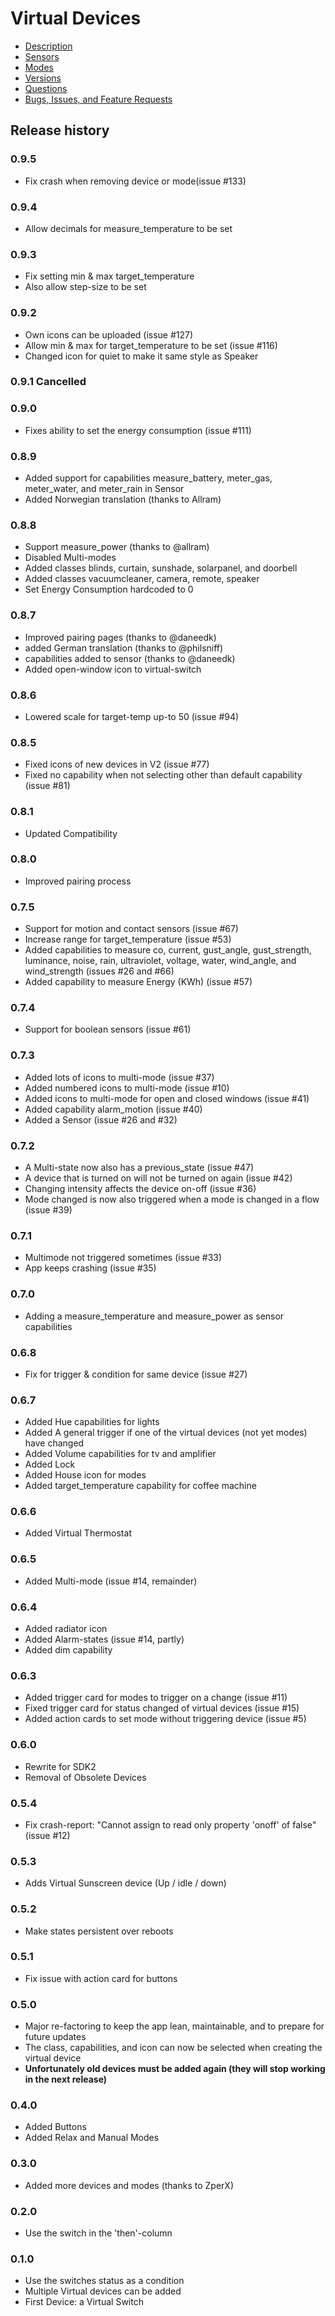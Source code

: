 # Virtual Devices

* [Description](index)
* [Sensors](sensor)
* [Modes](mode)
* [Versions](version)
* [Questions](https://community.athom.com/t/virtual-devices/1723)
* [Bugs, Issues, and Feature Requests](https://github.com/ArjanKranenburg/virtual-devices/issues)

## Release history

### 0.9.5
* Fix crash when removing device or mode(issue #133)

### 0.9.4
* Allow decimals for measure_temperature to be set

### 0.9.3
* Fix setting min & max target_temperature
* Also allow step-size to be set

### 0.9.2
* Own icons can be uploaded (issue #127)
* Allow min & max for target_temperature to be set (issue #116)
* Changed icon for quiet to make it same style as Speaker

### 0.9.1 Cancelled

### 0.9.0
* Fixes ability to set the energy consumption (issue #111)

### 0.8.9
* Added support for capabilities measure_battery, meter_gas, meter_water, and meter_rain in Sensor
* Added Norwegian translation (thanks to Allram)

### 0.8.8
* Support measure_power (thanks to @allram)
* Disabled Multi-modes
* Added classes blinds, curtain, sunshade, solarpanel, and doorbell
* Added classes vacuumcleaner, camera, remote, speaker
* Set Energy Consumption hardcoded to 0

### 0.8.7
* Improved pairing pages (thanks to @daneedk)
* added German translation (thanks to @philsniff)
* capabilities added to sensor (thanks to @daneedk)
* Added open-window icon to virtual-switch

### 0.8.6
* Lowered scale for target-temp up-to 50 (issue #94)

### 0.8.5
* Fixed icons of new devices in V2 (issue #77)
* Fixed no capability when not selecting other than default capability (issue #81)

### 0.8.1
* Updated Compatibility

### 0.8.0
* Improved pairing process

### 0.7.5
* Support for motion and contact sensors (issue #67)
* Increase range for target_temperature (issue #53)
* Added capabilities to measure co, current, gust_angle, gust_strength,
  luminance, noise, rain, ultraviolet, voltage, water, wind_angle, and
  wind_strength (issues #26 and #66)
* Added capability to measure Energy (KWh) (issue #57)

### 0.7.4
* Support for boolean sensors (issue #61)

### 0.7.3
* Added lots of icons to multi-mode (issue #37)
* Added numbered icons to multi-mode (issue #10)
* Added icons to multi-mode for open and closed windows (issue #41)
* Added capability alarm_motion (issue #40)
* Added a Sensor (issue #26 and #32)

### 0.7.2
* A Multi-state now also has a previous_state (issue #47)
* A device that is turned on will not be turned on again (issue #42)
* Changing intensity affects the device on-off (issue #36)
* Mode changed is now also triggered when a mode is changed in a flow (issue #39)

### 0.7.1
* Multimode not triggered sometimes (issue #33)
* App keeps crashing (issue #35)

### 0.7.0
* Adding a measure_temperature and measure_power as sensor capabilities

### 0.6.8
* Fix for trigger & condition for same device (issue #27)

### 0.6.7
* Added Hue capabilities for lights
* Added A general trigger if one of the virtual devices (not yet modes) have changed
* Added Volume capabilities for tv and amplifier
* Added Lock
* Added House icon for modes
* Added target_temperature capability for coffee machine

### 0.6.6
* Added Virtual Thermostat

### 0.6.5
* Added Multi-mode (issue #14, remainder)

### 0.6.4
* Added radiator icon
* Added Alarm-states (issue #14, partly)
* Added dim capability

### 0.6.3
* Added trigger card for modes to trigger on a change (issue #11)
* Fixed trigger card for status changed of virtual devices (issue #15)
* Added action cards to set mode without triggering device (issue #5)

### 0.6.0
* Rewrite for SDK2
* Removal of Obsolete Devices

### 0.5.4
* Fix crash-report: "Cannot assign to read only property 'onoff' of false" (issue #12)

### 0.5.3
* Adds Virtual Sunscreen device (Up / idle / down)

### 0.5.2
* Make states persistent over reboots

### 0.5.1
* Fix issue with action card for buttons

### 0.5.0
* Major re-factoring to keep the app lean, maintainable, and to prepare for future updates
* The class, capabilities, and icon can now be selected when creating the virtual device
* <b>Unfortunately old devices must be added again (they will stop working in the next release)</b>

### 0.4.0
* Added Buttons
* Added Relax and Manual Modes

### 0.3.0
* Added more devices and modes (thanks to ZperX)

### 0.2.0
* Use the switch in the 'then'-column

### 0.1.0
* Use the switches status as a condition
* Multiple Virtual devices can be added
* First Device: a Virtual Switch

